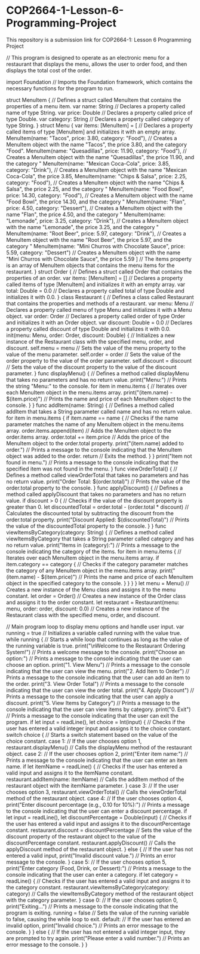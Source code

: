 # COP2664-1-Lesson-6-Programming-Project
This repository is a submission link for COP2664-1: Lesson 6 Programming Project

// This program is designed to operate as an electronic menu for a restaurant that displays the menu, allows the user to order food, and then displays the total cost of the order.

import Foundation // Imports the Foundation framework, which contains the necessary functions for the program to run.

struct MenuItem { // Defines a struct called MenuItem that contains the properties of a menu item.
    var name: String // Declares a property called name of type String.
    var price: Double // Declares a property called price of type Double.
    var category: String // Declares a property called category of type String.
}
struct Menu {
    var items: [MenuItem] = [ // Declares a property called items of type [MenuItem] and initializes it with an empty array.
        MenuItem(name: "Tacos", price: 3.80, category: "Food"), // Creates a MenuItem object with the name "Tacos", the price 3.80, and the category "Food".
        MenuItem(name: "Quesadillas", price: 11.90, category: "Food"), // Creates a MenuItem object with the name "Quesadillas", the price 11.90, and the category "
        MenuItem(name: "Mexican Coca-Cola", price: 3.85, category: "Drink"), // Creates a MenuItem object with the name "Mexican Coca-Cola", the price 3.85,
        MenuItem(name: "Chips & Salsa", price: 2.25, category: "Food"), // Creates a MenuItem object with the name "Chips & Salsa", the price 2.25, and the category "
        MenuItem(name: "Food Bowl", price: 14.30, category: "Food"), // Creates a MenuItem object with the name "Food Bowl", the price 14.30, and the category "
        MenuItem(name: "Flan", price: 4.50, category: "Dessert"), // Creates a MenuItem object with the name "Flan", the price 4.50, and the category "
        MenuItem(name: "Lemonade", price: 3.25, category: "Drink"), // Creates a MenuItem object with the name "Lemonade", the price 3.25, and the category "
        MenuItem(name: "Root Beer", price: 5.97, category: "Drink"), // Creates a MenuItem object with the name "Root Beer", the price 5.97, and the category "
        MenuItem(name: "Mini Churros with Chocolate Sauce", price: 5.59, category: "Dessert") // Creates a MenuItem object with the name "Mini Churros with Chocolate Sauce", the price 5.59
    ] // The items property is an array of MenuItem objects that contains the menu items for the restaurant.
}
struct Order { // Defines a struct called Order that contains the properties of an order.
    var items: [MenuItem] = [] // Declares a property called items of type [MenuItem] and initializes it with an empty array.
    var total: Double = 0.0 // Declares a property called total of type Double and initializes it with 0.0.
}
class Restaurant { // Defines a class called Restaurant that contains the properties and methods of a restaurant.
    var menu: Menu // Declares a property called menu of type Menu and initializes it with a Menu object.
    var order: Order // Declares a property called order of type Order and initializes it with an Order object.
    var discount: Double = 0.0 // Declares a property called discount of type Double and initializes it with 0.0.
    init(menu: Menu, order: Order, discount: Double) { // Initializes a new instance of the Restaurant class with the specified menu, order, and discount.
        self.menu = menu // Sets the value of the menu property to the value of the menu parameter.
        self.order = order // Sets the value of the order property to the value of the order parameter.
        self.discount = discount // Sets the value of the discount property to the value of the discount parameter.
    }
    func displayMenu() { // Defines a method called displayMenu that takes no parameters and has no return value.
        print("Menu:") // Prints the string "Menu:" to the console.
        for item in menu.items { // Iterates over each MenuItem object in the menu.items array.
            print("\(item.name) - $\(item.price)") // Prints the name and price of each MenuItem object to the console.
        }
    }
    func addItem(name: String) { // Defines a method called addItem that takes a String parameter called name and has no return value.
        for item in menu.items { 
            if item.name == name { // Checks if the name parameter matches the name of any MenuItem object in the menu.items array.
                order.items.append(item) // Adds the MenuItem object to the order.items array.
                order.total += item.price // Adds the price of the MenuItem object to the order.total property.
                print("\(item.name) added to order.") // Prints a message to the console indicating that the MenuItem object was added to the order.
                return // Exits the method.
            }
        }
        print("Item not found in menu.") // Prints a message to the console indicating that the specified item was not found in the menu.
    }
    func viewOrderTotal() { // Defines a method called viewOrderTotal that takes no parameters and has no return value.
        print("Order Total: $\(order.total)") // Prints the value of the order.total property to the console.
    }
    func applyDiscount() { // Defines a method called applyDiscount that takes no parameters and has no return value.
        if discount > 0 { // Checks if the value of the discount property is greater than 0.
            let discountedTotal = order.total - (order.total * discount) // Calculates the discounted total by subtracting the discount from the order.total property.
            print("Discount Applied: $\(discountedTotal)") // Prints the value of the discountedTotal property to the console.
        }
    }
    func viewItemsByCategory(category: String) { // Defines a method called viewItemsByCategory that takes a String parameter called category and has no return value.
        print("Items in \(category):") // Prints a message to the console indicating the category of the items.
        for item in menu.items { // Iterates over each MenuItem object in the menu.items array.
            if item.category == category { // Checks if the category parameter matches the category of any MenuItem object in the menu.items array.
                print("\(item.name) - $\(item.price)") // Prints the name and price of each MenuItem object in the specified category to the console.
            }
        }
    }
}
let menu = Menu() // Creates a new instance of the Menu class and assigns it to the menu constant.
let order = Order() // Creates a new instance of the Order class and assigns it to the order constant.
let restaurant = Restaurant(menu: menu, order: order, discount: 0.0) // Creates a new instance of the Restaurant class with the specified menu, order, and discount.

// Main program loop to display menu options and handle user input.
var running = true // Initializes a variable called running with the value true.
while running { // Starts a while loop that continues as long as the value of the running variable is true.
    print("\nWelcome to the Restaurant Ordering System!") // Prints a welcome message to the console.
    print("Choose an option:") // Prints a message to the console indicating that the user can choose an option.
    print("1. View Menu") // Prints a message to the console indicating that the user can view the menu.
    print("2. Add Item to Order") // Prints a message to the console indicating that the user can add an item to the order.
    print("3. View Order Total") // Prints a message to the console indicating that the user can view the order total.
    print("4. Apply Discount") // Prints a message to the console indicating that the user can apply a discount.
    print("5. View Items by Category") // Prints a message to the console indicating that the user can view items by category.
    print("0. Exit") // Prints a message to the console indicating that the user can exit the program.
    if let input = readLine(), let choice = Int(input) { // Checks if the user has entered a valid integer input and assigns it to the choice constant.
        switch choice { // Starts a switch statement based on the value of the choice constant.
          case 1: // If the user chooses option 1,
            restaurant.displayMenu() // Calls the displayMenu method of the restaurant object.
          case 2: // If the user chooses option 2,
            print("Enter item name:") // Prints a message to the console indicating that the user can enter an item name.
            if let itemName = readLine() { // Checks if the user has entered a valid input and assigns it to the itemName constant.
                restaurant.addItem(name: itemName) // Calls the addItem method of the restaurant object with the itemName parameter.
            }
          case 3: // If the user chooses option 3,
            restaurant.viewOrderTotal() // Calls the viewOrderTotal method of the restaurant object.
          case 4: // If the user chooses option 4,
            print("Enter discount percentage (e.g., 0.10 for 10%):") // Prints a message to the console indicating that the user can enter a discount percentage.
            if let input = readLine(), let discountPercentage = Double(input) { // Checks if the user has entered a valid input and assigns it to the discountPercentage constant.
                restaurant.discount = discountPercentage // Sets the value of the discount property of the restaurant object to the value of the discountPercentage constant.
                restaurant.applyDiscount() // Calls the applyDiscount method of the restaurant object.
            } else { // If the user has not entered a valid input,
                print("Invalid discount value.") // Prints an error message to the console.
            }
          case 5: // If the user chooses option 5,
            print("Enter category (Food, Drink, or Dessert):") // Prints a message to the console indicating that the user can enter a category.
            if let category = readLine() { // Checks if the user has entered a valid input and assigns it to the category constant.
                restaurant.viewItemsByCategory(category: category) // Calls the viewItemsByCategory method of the restaurant object with the category parameter.
            }
          case 0: // If the user chooses option 0,
            print("Exiting...") // Prints a message to the console indicating that the program is exiting.
            running = false // Sets the value of the running variable to false, causing the while loop to exit.
          default: // If the user has entered an invalid option,
            print("Invalid choice.") // Prints an error message to the console.
        }
    } else { // If the user has not entered a valid integer input, they are prompted to try again.
        print("Please enter a valid number.") // Prints an error message to the console.
    } 
}
